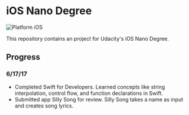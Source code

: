 # iOS Nano Degree

![Platform iOS](https://img.shields.io/badge/nanodegree-iOS-blue.svg)

This repository contains an project for Udacity's iOS Nano Degree.

## Progress

### 6/17/17
- Completed Swift for Developers. Learned concepts like string interpolation, control flow, and function declarations in Swift.
- Submitted app Silly Song for review. Silly Song takes a name as input and creates song lyrics.
